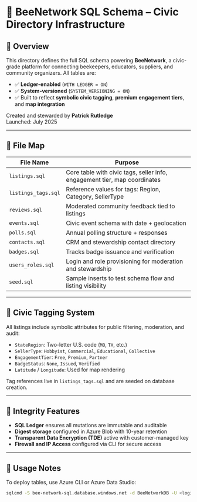 # 🐝 BeeNetwork SQL Schema – Civic Directory Infrastructure

## 🧭 Overview

This directory defines the full SQL schema powering **BeeNetwork**, a civic-grade platform for connecting beekeepers, educators, suppliers, and community organizers. All tables are:

- ✅ **Ledger-enabled** (`WITH LEDGER = ON`)
- ✅ **System-versioned** (`SYSTEM_VERSIONING = ON`)
- ✅ Built to reflect **symbolic civic tagging**, **premium engagement tiers**, and **map integration**

Created and stewarded by **Patrick Rutledge**  
Launched: July 2025

---

## 📁 File Map

| File Name             | Purpose |
|------------------------|---------|
| `listings.sql`         | Core table with civic tags, seller info, engagement tier, map coordinates |
| `listings_tags.sql`    | Reference values for tags: Region, Category, SellerType |
| `reviews.sql`          | Moderated community feedback tied to listings |
| `events.sql`           | Civic event schema with date + geolocation |
| `polls.sql`            | Annual polling structure + responses |
| `contacts.sql`         | CRM and stewardship contact directory |
| `badges.sql`           | Tracks badge issuance and verification |
| `users_roles.sql`      | Login and role provisioning for moderation and stewardship |
| `seed.sql`             | Sample inserts to test schema flow and listing visibility |

---

## 🧱 Civic Tagging System

All listings include symbolic attributes for public filtering, moderation, and audit:

- `StateRegion`: Two-letter U.S. code (`MO`, `TX`, etc.)
- `SellerType`: `Hobbyist`, `Commercial`, `Educational`, `Collective`
- `EngagementTier`: `Free`, `Premium`, `Partner`
- `BadgeStatus`: `None`, `Issued`, `Verified`
- `Latitude` / `Longitude`: Used for map rendering

Tag references live in `listings_tags.sql` and are seeded on database creation.

---

## 🔐 Integrity Features

- **SQL Ledger** ensures all mutations are immutable and auditable
- **Digest storage** configured in Azure Blob with 10-year retention
- **Transparent Data Encryption (TDE)** active with customer-managed key
- **Firewall and IP Access** configured via CLI for secure access

---

## 🧪 Usage Notes

To deploy tables, use Azure CLI or Azure Data Studio:

```bash
sqlcmd -S bee-network-sql.database.windows.net -d BeeNetworkDB -U <login> -P <password> -i listings.sql
